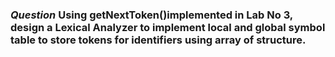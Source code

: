 ### **_Question_** Using getNextToken()implemented in Lab No 3, design a Lexical Analyzer to implement local and global symbol table to store tokens for identifiers using array of structure.